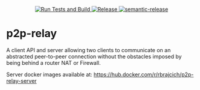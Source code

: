 <p align="center">
  <a href="https://github.com/rbrajcich/p2p-relay/actions?query=workflow%3A%22Run+Tests+and+Build%22+branch%3Amaster">
    <img alt="Run Tests and Build"
         src="https://github.com/rbrajcich/p2p-relay/workflows/Run%20Tests%20and%20Build/badge.svg?branch=master">
  </a>
  <a href="https://github.com/rbrajcich/p2p-relay/actions?query=workflow%3ARelease+branch%3Arelease">
    <img alt="Release"
         src="https://github.com/rbrajcich/p2p-relay/workflows/Release/badge.svg?branch=release">
  </a>  
  <a href="https://github.com/semantic-release/semantic-release">
    <img alt="semantic-release"
         src="https://img.shields.io/badge/%20%20%F0%9F%93%A6%F0%9F%9A%80-semantic--release-e10079.svg">
  </a>
</p>

# p2p-relay
A client API and server allowing two clients to communicate on an abstracted peer-to-peer connection without the obstacles imposed by being behind a router NAT or Firewall.


Server docker images available at: https://hub.docker.com/r/rbrajcich/p2p-relay-server
